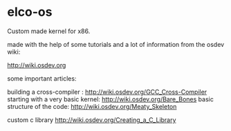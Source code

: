 # elco-os

Custom made kernel for x86.

made with the help of some tutorials and a lot of information from the osdev wiki:

http://wiki.osdev.org


some important articles:


building a cross-compiler : http://wiki.osdev.org/GCC_Cross-Compiler
starting with a very basic kernel:  http://wiki.osdev.org/Bare_Bones
basic structure of the code: http://wiki.osdev.org/Meaty_Skeleton

custom c library    http://wiki.osdev.org/Creating_a_C_Library